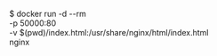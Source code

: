 $ docker run -d --rm \
  -p 50000:80 \
  -v $(pwd)/index.html:/usr/share/nginx/html/index.html \
  nginx